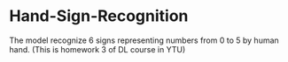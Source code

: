 # Hand-Sign-Recognition
The model recognize 6 signs representing numbers from 0 to 5 by human hand. (This is homework 3 of DL course in YTU)
